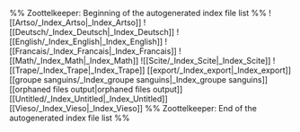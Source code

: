 %% Zoottelkeeper: Beginning of the autogenerated index file list  %%
 ![[Artso/_Index_Artso|_Index_Artso]]
 ![[Deutsch/_Index_Deutsch|_Index_Deutsch]]
 ![[English/_Index_English|_Index_English]]
 ![[Francais/_Index_Francais|_Index_Francais]]
 ![[Math/_Index_Math|_Index_Math]]
 ![[Scite/_Index_Scite|_Index_Scite]]
 ![[Trape/_Index_Trape|_Index_Trape]]
 [[export/_Index_export|_Index_export]]
 [[groupe sanguins/_Index_groupe sanguins|_Index_groupe sanguins]]
 [[orphaned files output|orphaned files output]]
 [[Untitled/_Index_Untitled|_Index_Untitled]]
 [[Vieso/_Index_Vieso|_Index_Vieso]]
%% Zoottelkeeper: End of the autogenerated index file list  %%
